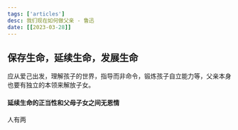 ```yaml
---
tags: ['articles']
desc: 我们现在如何做父亲 - 鲁迅
date: [[2023-03-28]]
---
```


## 保存生命，延续生命，发展生命 

应从爱己出发，理解孩子的世界，指导而非命令，锻炼孩子自立能力等，父亲本身也要有独立的本领来解放子女。


#### 延续生命的正当性和父母子女之间无恩情
人有两























